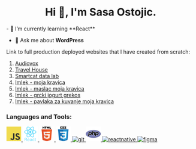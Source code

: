 <h1 align="center">Hi 👋, I'm Sasa Ostojic.</h1>
- 🌱 I’m currently learning **React**

- 💬 Ask me about **WordPress**

Link to full production deployed websites that I have created from scratch:

1. <a href="https://audiovox.rs/">Audiovox</a>
2. <a href="https://www.travelhouse.rs/">Travel House</a>
3. <a href="https://smartcat.io/">Smartcat data lab</a>
3. <a href="https://www.imlek.rs/jogurt-moja-kravica/">Imlek - moja kravica</a>
4. <a href="https://www.imlek.rs/maslac-moja-kravica/">Imlek - maslac moja kravica</a>
5. <a href="https://www.imlek.rs/grcki-jogurt-grekos/">Imlek - grcki jogurt grekos</a>
6. <a href="https://www.imlek.rs/pavlaka-za-kuvanje-moja-kravica/">Imlek - pavlaka za kuvanje moja kravica</a>


<p align="left">
</p>

<h3 align="left">Languages and Tools:</h3>
<p align="left"> <a href="https://developer.mozilla.org/en-US/docs/Web/JavaScript" target="_blank" rel="noreferrer"> <img src="https://raw.githubusercontent.com/devicons/devicon/master/icons/javascript/javascript-original.svg" alt="javascript" width="40" height="40"/> </a> <a href="https://reactjs.org/" target="_blank" rel="noreferrer"> <img src="https://raw.githubusercontent.com/devicons/devicon/master/icons/react/react-original-wordmark.svg" alt="react" width="40" height="40"/> </a> <a href="https://www.w3.org/html/" target="_blank" rel="noreferrer"> <img src="https://raw.githubusercontent.com/devicons/devicon/master/icons/html5/html5-original-wordmark.svg" alt="html5" width="40" height="40"/> </a> <a href="https://www.w3schools.com/css/" target="_blank" rel="noreferrer"> <img src="https://raw.githubusercontent.com/devicons/devicon/master/icons/css3/css3-original-wordmark.svg" alt="css3" width="40" height="40"/> </a>  <a href="https://git-scm.com/" target="_blank" rel="noreferrer"> <img src="https://www.vectorlogo.zone/logos/git-scm/git-scm-icon.svg" alt="git" width="40" height="40"/> </a>   <a href="https://www.php.net" target="_blank" rel="noreferrer"> <img src="https://raw.githubusercontent.com/devicons/devicon/master/icons/php/php-original.svg" alt="php" width="40" height="40"/> </a> <a href="https://reactnative.dev/" target="_blank" rel="noreferrer"> <img src="https://reactnative.dev/img/header_logo.svg" alt="reactnative" width="40" height="40"/> </a>  <a href="https://www.figma.com/" target="_blank" rel="noreferrer"> <img src="https://www.vectorlogo.zone/logos/figma/figma-icon.svg" alt="figma" width="40" height="40"/> </a> </p>
